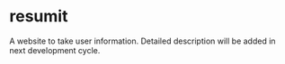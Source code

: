 # resumit
A website to take user information. Detailed description will be added in next development cycle.
